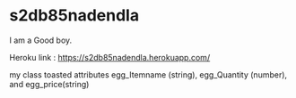 # s2db85nadendla

I am a Good boy.

Heroku link : https://s2db85nadendla.herokuapp.com/

my class toasted attributes egg_Itemname (string), egg_Quantity (number), and egg_price(string)

